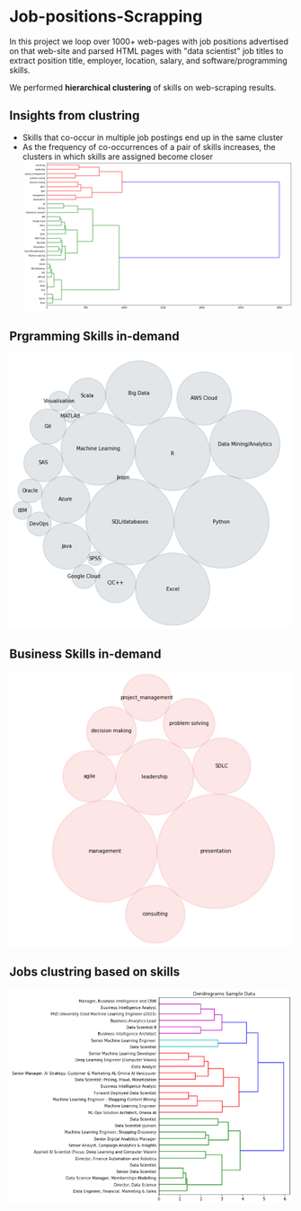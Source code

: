 # Job-positions-Scrapping
In this project we loop over 1000+ web-pages with job positions advertised on that web-site and parsed HTML pages with "data scientist" job titles
to extract position title, employer, location, salary, and software/programming skills.

We performed **hierarchical clustering** of skills on web-scraping results.


## Insights from clustring

- Skills that co-occur in multiple job postings end up in the same cluster
- As the frequency of co-occurrences of a pair of skills increases, the clusters in which skills are assigned become closer
![Image](Images/ClustringSkills.png)


## Prgramming Skills in-demand

![Image](Images/ProgrammingSkills.png)

## Business Skills in-demand

![Image](Images/BusinessSkills.png)

## Jobs clustring based on skills

![Image](Images/ClustringJobs.png)

